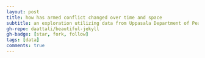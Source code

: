 ```yaml
---
layout: post
title: how has armed conflict changed over time and space
subtitle: an exploration utilizing data from Uppasala Department of Peace and Conflict Research
gh-repo: daattali/beautiful-jekyll
gh-badge: [star, fork, follow]
tags: [data]
comments: true
---
```


